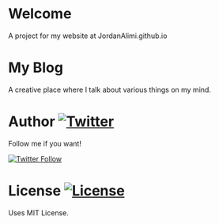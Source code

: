 Welcome
=======

A project for my website at JordanAlimi.github.io

My Blog
========

A creative place where I talk about various things on my mind.

Author  [![Twitter](https://img.shields.io/badge/Twitter-Jordan-66BAB7.svg)](https://twitter.com/jordanalimi)
======

Follow me if you want!

[![Twitter Follow](https://img.shields.io/twitter/follow/jordanalimi.svg?style=social)](https://twitter.com/jordanalimi)

License  [![License](https://img.shields.io/npm/l/express.svg)](https://github.com/JordanAlimi/JordanAlimi.github.io/LICENSE)
======

Uses MIT License.


